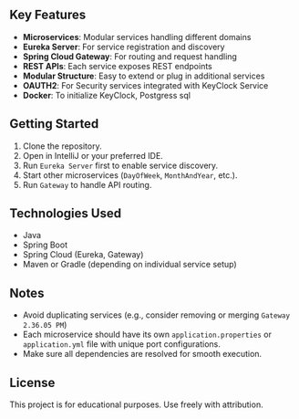 
## Key Features

- **Microservices**: Modular services handling different domains
- **Eureka Server**: For service registration and discovery
- **Spring Cloud Gateway**: For routing and request handling
- **REST APIs**: Each service exposes REST endpoints
- **Modular Structure**: Easy to extend or plug in additional services
- **OAUTH2**: For Security services integrated with KeyClock Service
- **Docker**: To initialize KeyClock, Postgress sql

## Getting Started

1. Clone the repository.
2. Open in IntelliJ or your preferred IDE.
3. Run `Eureka Server` first to enable service discovery.
4. Start other microservices (`DayOfWeek`, `MonthAndYear`, etc.).
5. Run `Gateway` to handle API routing.

## Technologies Used

- Java
- Spring Boot
- Spring Cloud (Eureka, Gateway)
- Maven or Gradle (depending on individual service setup)

## Notes

- Avoid duplicating services (e.g., consider removing or merging `Gateway 2.36.05 PM`)
- Each microservice should have its own `application.properties` or `application.yml` file with unique port configurations.
- Make sure all dependencies are resolved for smooth execution.

## License

This project is for educational purposes. Use freely with attribution.


